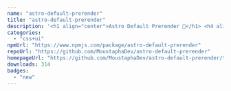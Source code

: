 ```yaml
---
name: "astro-default-prerender"
title: "astro-default-prerender"
description: '<h1 align="center">Astro Default Prerender 🚀</h1> <h4 align="center">Prerender all your Astro pages by default</h4>'
categories:
  - "css+ui"
npmUrl: "https://www.npmjs.com/package/astro-default-prerender"
repoUrl: "https://github.com/MoustaphaDev/astro-default-prerender"
homepageUrl: "https://github.com/MoustaphaDev/astro-default-prerender/tree/main/packages/integration/README.md"
downloads: 314
badges:
  - "new"
---
```


